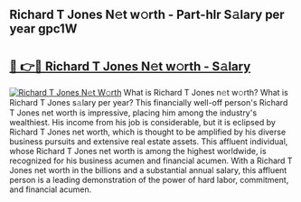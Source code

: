 ## Richard T Jones N𝚎t w𝚘rth - Part-hlr S𝚊lary per year gpc1W

# <h2><a href="http://gc1s4ef.nevu.top/?p=Richard+T+Jones">🔗 👉🔴 Richard T Jones N𝚎t w𝚘rth - S𝚊lary</a></h2>

[![Richard T Jones N𝚎t W𝚘rth](https://i.imgur.com/Oavwk0R.jpeg)](http://gc1s4ef.nevu.top/?p=Richard+T+Jones)
What is Richard T Jones n𝚎t w𝚘rth? What is Richard T Jones s𝚊lary per year?
This financially well-off person's Richard T Jones net worth is impressive, placing him among the industry's wealthiest. His income from his job is considerable, but it is eclipsed by Richard T Jones net worth, which is thought to be amplified by his diverse business pursuits and extensive real estate assets. This affluent individual, whose Richard T Jones net worth is among the highest worldwide, is recognized for his business acumen and financial acumen. With a Richard T Jones net worth in the billions and a substantial annual salary, this affluent person is a leading demonstration of the power of hard labor, commitment, and financial acumen.
